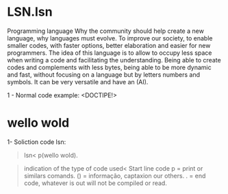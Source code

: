 # LSN.lsn
Programming language
Why the community should help create a new language, why languages must evolve.
To improve our society, to enable smaller codes, with faster options, better elaboration and easier for new programmers.
The idea of this language is to allow to occupy less space when writing a code and facilitating the understanding. Being able to create codes and complements with less bytes, being able to be more dynamic and fast, without focusing on a language but by letters numbers and symbols. It can be very versatile and have an (AI).

1 - Normal code example:
<DOCTIPE!>
<html>
<head>
  <h1> wello wold </h1>
  </head>
<body>
    </body>
 </html>
 

 1- Soliction code lsn:
 >lsn<
 >p(wello wold).
 
 
>indication of the type of code used<
>Start line code
p = print or similars comands.
() = informação, captaxion our others.
. = end code, whatever is out will not be compiled or read.
